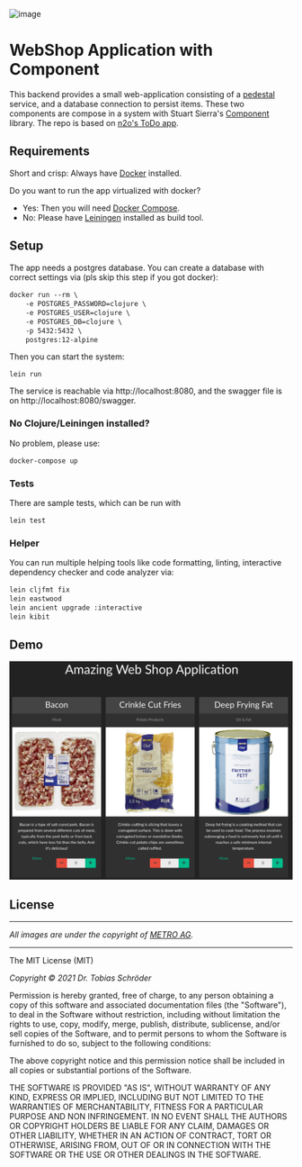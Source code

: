 ![image](https://github.com/user-attachments/assets/f765c5f0-578e-4b83-a54e-5d8f15f6e23e)

# WebShop Application with Component

This backend provides a small web-application consisting of a [pedestal](http://pedestal.io/)
service, and a database connection to persist items. These two components are compose in 
a system with Stuart Sierra's [Component](https://github.com/stuartsierra/component) 
library. The repo is based on [n2o's ToDo app](https://github.com/n2o/component-todo-app).

## Requirements

Short and crisp: Always have [Docker](https://docs.docker.com/install/) installed.

Do you want to run the app virtualized with docker?
* Yes: Then you will need [Docker Compose](https://docs.docker.com/compose/install/).
* No: Please have [Leiningen](https://leiningen.org/#install) installed as build tool.

## Setup

The app needs a postgres database. You can create a database with correct
settings via (pls skip this step if you got docker):

    docker run --rm \
        -e POSTGRES_PASSWORD=clojure \
        -e POSTGRES_USER=clojure \
        -e POSTGRES_DB=clojure \
        -p 5432:5432 \
        postgres:12-alpine

Then you can start the system:

    lein run


The service is reachable via http://localhost:8080, and the swagger file is on http://localhost:8080/swagger.

### No Clojure/Leiningen installed?

No problem, please use:

    docker-compose up

### Tests

There are sample tests, which can be run with

    lein test

### Helper

You can run multiple helping tools like code formatting, linting, interactive 
dependency checker and code analyzer via:

    lein cljfmt fix
    lein eastwood
    lein ancient upgrade :interactive
    lein kibit

## Demo

![sample](img/demo.png)

## License
___
*All images are under the copyright of [METRO AG](https://www.metroag.de/).*
___

The MIT License (MIT)

*Copyright © 2021 Dr. Tobias Schröder*

Permission is hereby granted, free of charge, to any person obtaining a copy of
this software and associated documentation files (the "Software"), to deal in
the Software without restriction, including without limitation the rights to
use, copy, modify, merge, publish, distribute, sublicense, and/or sell copies of
the Software, and to permit persons to whom the Software is furnished to do so,
subject to the following conditions:

The above copyright notice and this permission notice shall be included in all
copies or substantial portions of the Software.

THE SOFTWARE IS PROVIDED "AS IS", WITHOUT WARRANTY OF ANY KIND, EXPRESS OR
IMPLIED, INCLUDING BUT NOT LIMITED TO THE WARRANTIES OF MERCHANTABILITY, FITNESS
FOR A PARTICULAR PURPOSE AND NON INFRINGEMENT. IN NO EVENT SHALL THE AUTHORS OR
COPYRIGHT HOLDERS BE LIABLE FOR ANY CLAIM, DAMAGES OR OTHER LIABILITY, WHETHER
IN AN ACTION OF CONTRACT, TORT OR OTHERWISE, ARISING FROM, OUT OF OR IN
CONNECTION WITH THE SOFTWARE OR THE USE OR OTHER DEALINGS IN THE SOFTWARE.
